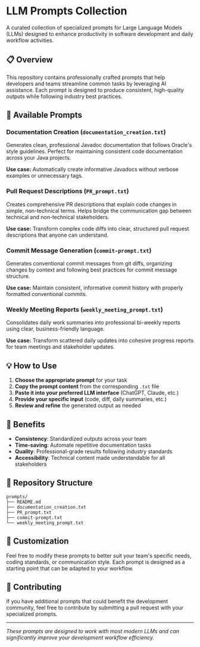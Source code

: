 # LLM Prompts Collection

A curated collection of specialized prompts for Large Language Models (LLMs) designed to enhance productivity in software development and daily workflow activities.

## 📋 Overview

This repository contains professionally crafted prompts that help developers and teams streamline common tasks by leveraging AI assistance. Each prompt is designed to produce consistent, high-quality outputs while following industry best practices.

## 🚀 Available Prompts

### **Documentation Creation** (`documentation_creation.txt`)
Generates clean, professional Javadoc documentation that follows Oracle's style guidelines. Perfect for maintaining consistent code documentation across your Java projects.

**Use case:** Automatically create informative Javadocs without verbose examples or unnecessary tags.

### **Pull Request Descriptions** (`PR_prompt.txt`)
Creates comprehensive PR descriptions that explain code changes in simple, non-technical terms. Helps bridge the communication gap between technical and non-technical stakeholders.

**Use case:** Transform complex code diffs into clear, structured pull request descriptions that anyone can understand.

### **Commit Message Generation** (`commit-prompt.txt`)
Generates conventional commit messages from git diffs, organizing changes by context and following best practices for commit message structure.

**Use case:** Maintain consistent, informative commit history with properly formatted conventional commits.

### **Weekly Meeting Reports** (`weekly_meeting_prompt.txt`)
Consolidates daily work summaries into professional bi-weekly reports using clear, business-friendly language.

**Use case:** Transform scattered daily updates into cohesive progress reports for team meetings and stakeholder updates.

## 💡 How to Use

1. **Choose the appropriate prompt** for your task
2. **Copy the prompt content** from the corresponding `.txt` file
3. **Paste it into your preferred LLM interface** (ChatGPT, Claude, etc.)
4. **Provide your specific input** (code, diff, daily summaries, etc.)
5. **Review and refine** the generated output as needed

## 🎯 Benefits

- **Consistency**: Standardized outputs across your team
- **Time-saving**: Automate repetitive documentation tasks
- **Quality**: Professional-grade results following industry standards
- **Accessibility**: Technical content made understandable for all stakeholders

## 📁 Repository Structure

```
prompts/
├── README.md
├── documentation_creation.txt
├── PR_prompt.txt
├── commit-prompt.txt
└── weekly_meeting_prompt.txt
```


## 🔧 Customization

Feel free to modify these prompts to better suit your team's specific needs, coding standards, or communication style. Each prompt is designed as a starting point that can be adapted to your workflow.

## 🤝 Contributing

If you have additional prompts that could benefit the development community, feel free to contribute by submitting a pull request with your specialized prompts.

---

*These prompts are designed to work with most modern LLMs and can significantly improve your development workflow efficiency.*

